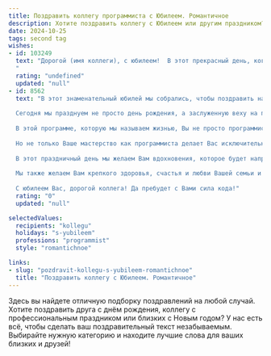 ```yaml
---
title: Поздравить коллегу программиста с Юбилеем. Романтичное
description: Хотите поздравить коллегу с Юбилеем или другим праздником? Наш ИИ создаст незабываемое поздравление, а вы обязательно выделитесь среди других.  
date: 2024-10-25
tags: second tag
wishes:
- id: 103249
  text: "Дорогой (имя коллеги), с юбилеем!  В этот прекрасный день, когда звёзды светят особенно ярко, позволь мне, как твой коллега и немного…  по секрету…  как твой тайный поклонник твоей невероятной способности превращать код в магию, поздравить тебя с этой знаменательной датой.  Пусть твой путь, усыпанный строчками кода и блеском гениальных решений, будет вечно освещен любовью к своему делу и счастьем, которое ты сам программируешь в своей жизни.  Будь счастлив, любим и вдохновляй нас всех своим талантом!
  "
  rating: "undefined"
  updated: "null"
- id: 8562
  text: "В этот знаменательный юбилей мы собрались, чтобы поздравить нашего замечательного коллегу, талантливого программиста и человека с прекрасной душой.
  
  Сегодня мы празднуем не просто день рождения, а заслуженную веху на пути Вашей плодотворной деятельности. Ваши блестящие способности, нестандартное мышление и неутомимый труд помогли создать целый мир, наполненный инновациями и технологическими чудесами. Вы превратили абстрактные идеи в осязаемые продукты, которые покорили сердца и умы пользователей.
  
  В этой программе, которую мы называем жизнью, Вы не просто программист, но и архитектор, воплощающий свои мечты в реальность. Вы обладаете даром видеть скрытые паттерны, находить элегантные решения и писать код, который исполнен гармонии и эффективности.
  
  Но не только Ваше мастерство как программиста делает Вас исключительным. Вы также мудрый наставник, всегда готовый поделиться своими знаниями и поддержать коллег. Ваше умение вдохновлять и направлять молодое поколение программистов неоценимо для нашего коллектива.
  
  В этот праздничный день мы желаем Вам вдохновения, которое будет направлять Ваш путь. Пусть каждый код, который Вы напишете, приносит Вам удовлетворение и гордость. Пусть каждый проект, в котором Вы участвуете, становится шедевром программной инженерии.
  
  Мы также желаем Вам крепкого здоровья, счастья и любви Вашей семьи и близких. Пусть Ваша жизнь будет насыщена яркими моментами и нескончаемым потоком удивительных возможностей.
  
  С юбилеем Вас, дорогой коллега! Да пребудет с Вами сила кода!"
  rating: "0"
  updated: "null"

selectedValues:
  recipients: "kollegu"
  holidays: "s-yubileem"
  professions: "programmist"
  style: "romantichnoe"

links:
- slug: "pozdravit-kollegu-s-yubileem-romantichnoe"
  title: "Поздравить коллегу с Юбилеем. Романтичное"
---
```


Здесь вы найдете отличную подборку поздравлений на любой случай. 
Хотите поздравить друга с днём рождения, коллегу с профессиональным праздником или близких с Новым годом? У нас есть всё, чтобы сделать ваш поздравительный текст незабываемым. Выбирайте нужную категорию и находите лучшие слова для ваших близких и друзей!
